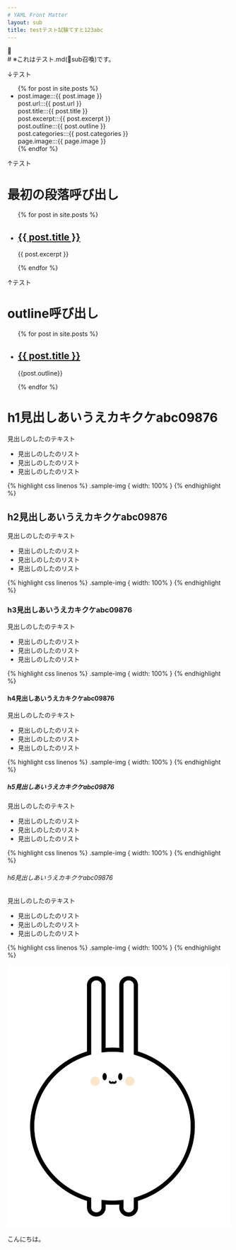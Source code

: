 ```yaml
---
# YAML Front Matter
layout: sub
title: testテスト試験てすと123abc
---
```


<div class="row">
  <div class="col-12">
# ※これはテスト.md(sub召喚)です。

↓テスト
<ul>
  {% for post in site.posts %}
    <li>
    post.image:::{{ post.image }}<br>
    post.url:::{{ post.url }}<br>
    post.title:::{{ post.title }}<br>
    post.excerpt:::{{ post.excerpt }}<br>
    post.outline:::{{ post.outline }}<br>
    post.categories:::{{ post.categories }}<br>
    page.image:::{{ page.image }}<br>
    </li>
  {% endfor %}
</ul>
↑テスト
<h1>最初の段落呼び出し</h1>

<ul>
  {% for post in site.posts %}
    <li>
      <h2><a href="{{ post.url }}">{{ post.title }}</a></h2>
      <p>{{ post.excerpt }}</p>
    </li>
  {% endfor %}
</ul>
↑テスト

<h1>outline呼び出し</h1>

<ul>
{% for post in site.posts %}
<li>
<h2><a href="{{ post.url }}">{{ post.title }}</a></h2>
<p>{{post.outline}}</p>
</li>
{% endfor %}
</ul>


# h1見出しあいうえカキクケabc09876

見出しのしたのテキスト

-   見出しのしたのリスト
-   見出しのしたのリスト
-   見出しのしたのリスト

{% highlight css linenos %}
.sample-img {
  width: 100%
}
{% endhighlight %}

## h2見出しあいうえカキクケabc09876

見出しのしたのテキスト

-   見出しのしたのリスト
-   見出しのしたのリスト
-   見出しのしたのリスト

{% highlight css linenos %}
.sample-img {
  width: 100%
}
{% endhighlight %}

### h3見出しあいうえカキクケabc09876

見出しのしたのテキスト

-   見出しのしたのリスト
-   見出しのしたのリスト
-   見出しのしたのリスト

{% highlight css linenos %}
.sample-img {
  width: 100%
}
{% endhighlight %}

#### h4見出しあいうえカキクケabc09876

見出しのしたのテキスト

-   見出しのしたのリスト
-   見出しのしたのリスト
-   見出しのしたのリスト

{% highlight css linenos %}
.sample-img {
  width: 100%
}
{% endhighlight %}

##### h5見出しあいうえカキクケabc09876

見出しのしたのテキスト

-   見出しのしたのリスト
-   見出しのしたのリスト
-   見出しのしたのリスト

{% highlight css linenos %}
.sample-img {
  width: 100%
}
{% endhighlight %}

###### h6見出しあいうえカキクケabc09876

見出しのしたのテキスト

-   見出しのしたのリスト
-   見出しのしたのリスト
-   見出しのしたのリスト

{% highlight css linenos %}
.sample-img {
  width: 100%
}
{% endhighlight %}

![poyo](/assets/img/poyo.png)

こんにちは。

</div></div>
